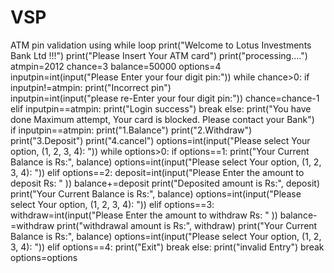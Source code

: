 # VSP
ATM pin validation using while loop
print("Welcome to Lotus Investments Bank Ltd !!!")
print("Please Insert Your ATM card")
print("processing....")
atmpin=2012
chance=3
balance=50000
options=4
inputpin=int(input("Please Enter your four digit pin:"))
while chance>0:
    if inputpin!=atmpin:
      print("Incorrect pin")    
      inputpin=int(input("please re-Enter your four digit pin:"))
      chance=chance-1
    elif inputpin==atmpin:
        print("Login success")
        break
else:
    print("You have done Maximum attempt, Your card is blocked. Please contact your Bank")  
if inputpin==atmpin:
    print("1.Balance")
    print("2.Withdraw")
    print("3.Deposit")
    print("4.cancel")
    options=int(input("Please select Your option, (1, 2, 3, 4): "))
    while options>0:
        if options==1:
            print("Your Current Balance is Rs:", balance)
            options=int(input("Please select Your option, (1, 2, 3, 4): "))
        elif options==2:
            deposit=int(input("Please Enter the amount to deposit Rs: " ))
            balance+=deposit
            print("Deposited amount is Rs:", deposit)
            print("Your Current Balance is Rs:", balance)
            options=int(input("Please select Your option, (1, 2, 3, 4): "))
        elif options==3:
            withdraw=int(input("Please Enter the amount to withdraw Rs: " ))
            balance-=withdraw
            print("withdrawal amount is Rs:", withdraw)
            print("Your Current Balance is Rs:", balance) 
            options=int(input("Please select Your option, (1, 2, 3, 4): "))
        elif options==4:
            print("Exit")
            break
        else:
            print("invalid Entry")
            break       
            options=options
